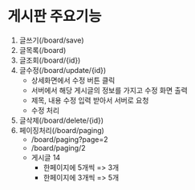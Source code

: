# 게시판 주요기능
1. 글쓰기(/board/save)
2. 글목록(/board)
3. 글조회(/board/{id})
4. 글수정(/board/update/{id})
    - 상세화면에서 수정 버튼 클릭
    - 서버에서 해당 게시글의 정보를 가지고 수정 화면 출력
    - 제목, 내용 수정 입력 받아서 서버로 요청
    - 수정 처리
5. 글삭제(/board/delete/{id})
6. 페이징처리(/board/paging)
   - /board/paging?page=2
   - /board/paging/2
   - 게시글 14
     - 한페이지에 5개씩 => 3개
     - 한페이지에 3개씩 => 5개